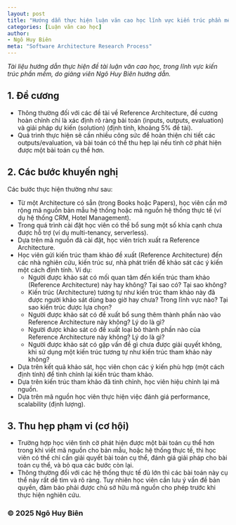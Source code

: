 ```yaml
---
layout: post
title: "Hướng dẫn thực hiện luận văn cao học lĩnh vực kiến trúc phần mềm"
categories: [Luận văn cao học]
author:
- Ngô Huy Biên
meta: "Software Architecture Research Process"
---
```

_Tài liệu hướng dẫn thực hiện đề tài luận văn cao học, trong lĩnh vực kiến trúc phần mềm, do giảng viên Ngô Huy Biên hướng dẫn._

## 1. Đề cương
* Thông thường đối với các đề tài về Reference Architecture, đề cương hoàn chỉnh chỉ là xác định rõ ràng bài toán (inputs, outputs, evaluation) và giải pháp dự kiến (solution) (định tính, khoảng 5% đề tài).
* Quá trình thực hiện sẽ cần nhiều công sức để hoàn thiện chi tiết các outputs/evaluation, và bài toán có thể thu hẹp lại nếu tình cờ phát hiện được một bài toán cụ thể hơn.

## 2. Các bước khuyến nghị
Các bước thực hiện thường như sau:
* Từ một Architecture có sẵn (trong Books hoặc Papers), học viên cần mở rộng mã nguồn bản mẫu hệ thống hoặc mã nguồn hệ thống thực tế (ví dụ hệ thống CRM, Hotel Management).
* Trong quá trình cài đặt học viên có thể bổ sung một số khía cạnh chưa được hỗ trợ (ví dụ multi-tenancy, serverless).
* Dựa trên mã nguồn đã cài đặt, học viên trích xuất ra Reference Architecture.
* Học viên gửi kiến trúc tham khảo đề xuất (Reference Architecture) đến các nhà nghiên cứu, kiến trúc sư, nhà phát triển để khảo sát các ý kiến một cách định tính. Ví dụ:
    * Người được khảo sát có mối quan tâm đến kiến trúc tham khảo (Reference Architecture) này hay không? Tại sao có? Tại sao không?
    * Kiến trúc (Architecture) tương tự như kiến trúc tham khảo này đã được người khảo sát dùng bao giờ hay chưa? Trong lĩnh vực nào? Tại sao kiến trúc được lựa chọn?
    * Người được khảo sát có đề xuất bổ sung thêm thành phần nào vào Reference Architecture này không? Lý do là gì?
    * Người được khảo sát có đề xuất loại bỏ thành phần nào của Reference Architecture này không? Lý do là gì?
    * Người được khảo sát có gặp vấn đề gì chưa được giải quyết không, khi sử dụng một kiến trúc tương tự như kiến trúc tham khảo này không?
* Dựa trên kết quả khảo sát, học viên chọn các ý kiến phù hợp (một cách định tính) để tinh chỉnh lại kiến trúc tham khảo.
* Dựa trên kiến trúc tham khảo đã tinh chỉnh, học viên hiệu chỉnh lại mã nguồn.
* Dựa trên mã nguồn học viên thực hiện việc đánh giá performance, scalability (định lượng).

## 3. Thu hẹp phạm vi (cơ hội)
* Trường hợp học viên tình cờ phát hiện được một bài toán cụ thể hơn trong khi viết mã nguồn cho bản mẫu, hoặc hệ thống thực tế, thì học viên có thể chỉ cần giải quyết bài toán cụ thể, đánh giá giải pháp cho bài toán cụ thể, và bỏ qua các bước còn lại.
* Thông thường đối với các hệ thống thực tế đủ lớn thì các bài toán này cụ thể này rất dễ tìm và rõ ràng. Tuy nhiên học viên cần lưu ý vấn đề bản quyền, đảm bảo phải được chủ sở hữu mã nguồn cho phép trước khi thực hiện nghiên cứu.

### &copy; 2025 Ngô Huy Biên
